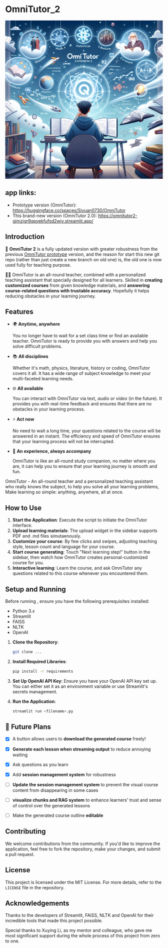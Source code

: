 # OmniTutor_2

![](pic2.jpg)

## app links: 

- Prototype version (OmniTutor): https://huggingface.co/spaces/Siyuan0730/OmniTutor
- This brand-new version (OmniTutor 2.0): https://omnitutor2-qjmzigr9qpyekfufsd2wjv.streamlit.app/

## Introduction

📢 **OmniTutor 2** is a fully updated version with greater robustness from the previous [OmniTutor prototype](https://github.com/Siyuan-Harry/OmniTutor/tree/main) version, and the reason for start this new git repo (rather than just create a new branch on old one) is, the old one is now used fully for teaching purpose. 

🧑‍🏫 OmniTutor is an all-round teacher, combined with a personalized teaching assistant that specially designed for all learners. Skilled in **creating customized courses** from given knowledge materials, and **answering course-related questions with trustable accuracy**. Hopefully it helps reducing obstacles in your learning journey.

## Features

- 🌍 **Anytime, anywhere**

  You no longer have to wait for a set class time or find an available teacher. OmniTutor is ready to provide you with answers and help you solve difficult problems.

- 📚 **All disciplines**

  Whether it's math, physics, literature, history or coding, OmniTutor covers it all. It has a wide range of subject knowledge to meet your multi-faceted learning needs.

- 🌐 **All available**

  You can interact with OmniTutor via text, *audio or video* (in the future). It provides you with real-time feedback and ensures that there are no obstacles in your learning process.

- ⚡ **Act now**

  No need to wait a long time, your questions related to the course will be answered in an instant. The efficiency and speed of OmniTutor ensures that your learning process will not be interrupted.

- 🚀 **An experience, always accompany**

  OmniTutor is like an all-round study companion, no matter where you are, it can help you to ensure that your learning journey is smooth and fun.

OmniTutor - An all-round teacher and a personalized teaching assistant who really knows the subject, to help you solve all your learning problems, Make learning so simple: anything, anywhere, all at once.

## How to Use

1. **Start the Application**: Execute the script to initiate the OmniTutor interface.
2. **Upload learning materials**: The upload widget in the sidebar supports PDF and .md files simutaenously.
3. **Customize your course**: By few clicks and swipes, adjusting teaching style, lesson count and language for your course.
4. **Start course generating**: Touch "Next learning step!" button in the sidebar, then watch how OmniTutor creates personal-customized course for you.
5. **Interactive learning**: Learn the course, and ask OmniTutor any questions related to this course whenever you encountered them.

## Setup and Running

Before running , ensure you have the following prerequisites installed:

- Python 3.x
- Streamlit
- FAISS
- NLTK
- OpenAI

1. **Clone the Repository**:

   ```bash
   git clone ...
   ```

2. **Install Required Libraries**:

   ```bash
   pip install -r requirements
   ```

3. **Set Up OpenAI API Key**:
   Ensure you have your OpenAI API key set up. You can either set it as an environment variable or use Streamlit's secrets management.

4. **Run the Application**:

   ```bash
   streamlit run <filename>.py
   ```

## 🎯 Future Plans

- [x] A button allows users to **download the generated course** freely!
- [x] **Generate each lesson when streaming output** to reduce annoying waiting
- [x] Ask questions as you learn
- [x] Add **session management system** for robustness
- [ ] **Update the session management system** to prevent the visual course content from disappearing in some cases
- [ ] **visualize chunks and RAG system** to enhance learners' trust and sense of control over the generated lessons
- [ ] Make the generated course outline **editable**


## Contributing

We welcome contributions from the community. If you'd like to improve the application, feel free to fork the repository, make your changes, and submit a pull request.

## License

This project is licensed under the MIT License. For more details, refer to the `LICENSE` file in the repository.

## Acknowledgements

Thanks to the developers of Streamlit, FAISS, NLTK and OpenAI for their incredible tools that made this project possible.

Special thanks to Xuying Li, as my mentor and colleague, who gave me most significant support during the whole process of this project from zero to one. 
